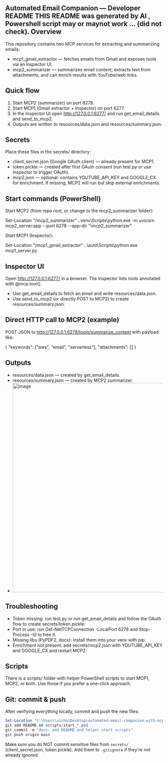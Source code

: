 Automated Email Companion — Developer README
THIS README was generated by AI   ,  Powershell script may or maynot work ... (did not check).
Overview
--------
This repository contains two MCP services for extracting and summarizing emails:

- mcp1_gmail_extractor — fetches emails from Gmail and exposes tools via an Inspector UI.
- mcp2_summarizer — summarizes email content, extracts text from attachments, and can enrich results with YouTube/web links.

Quick flow
----------
1. Start MCP2 (summarizer) on port 6278.
2. Start MCP1 (Gmail extractor + Inspector) on port 6277.
3. In the Inspector UI open http://127.0.0.1:6277/ and run get_email_details and send_to_mcp2.
4. Outputs are written to resources/data.json and resources/summary.json.

Secrets
-------
Place these files in the secrets/ directory:
- client_secret.json (Google OAuth client) — already present for MCP1.
- token.pickle — created after first OAuth consent (run test.py or use Inspector to trigger OAuth).
- mcp2.json — optional: contains YOUTUBE_API_KEY and GOOGLE_CX for enrichment. If missing, MCP2 will run but skip external enrichments.

Start commands (PowerShell)
---------------------------
Start MCP2 (from repo root, or change to the mcp2_summarizer folder):

Set-Location "<repo>/mcp2_summarizer"
.\.venv\Scripts\python.exe -m uvicorn mcp2_server:app --port 6278 --app-dir "<repo>\mcp2_summarizer"

Start MCP1 (Inspector):

Set-Location "<repo>/mcp1_gmail_extractor"
..\auto\Scripts\python.exe mcp1_server.py

Inspector UI
------------
Open http://127.0.0.1:6277/ in a browser. The Inspector lists tools annotated with @mcp.tool().
- Use get_email_details to fetch an email and write resources/data.json.
- Use send_to_mcp2 (or directly POST to MCP2) to create resources/summary.json.

Direct HTTP call to MCP2 (example)
---------------------------------
POST JSON to http://127.0.0.1:6278/tools/summarize_context with payload like:

{
  "keywords": ["aws", "email", "serverless"],
  "attachments": []
}

Outputs
-------
- resources/data.json — created by get_email_details.
- resources/summary.json — created by MCP2 summarizer.
- <img width="911" height="668" alt="image" src="https://github.com/user-attachments/assets/d721d46c-7b71-4ef9-90de-a9541d5bce63" />


Troubleshooting
---------------
- Token missing: run test.py or run get_email_details and follow the OAuth flow to create secrets/token.pickle.
- Port in use: run Get-NetTCPConnection -LocalPort 6278 and Stop-Process -Id <PID> to free it.
- Missing libs (PyPDF2, docx): install them into your venv with pip.
- Enrichment not present: add secrets/mcp2.json with YOUTUBE_API_KEY and GOOGLE_CX and restart MCP2.

Scripts
-------
There is a scripts/ folder with helper PowerShell scripts to start MCP1, MCP2, or both. Use those if you prefer a one-click approach.

Git: commit & push
------------------
After verifying everything locally, commit and push the new files:

```powershell
Set-Location "C:\Users\visha\Desktop\automated-email-companion-with-mcp-aws-integration"
git add README.md scripts/start_*.ps1
git commit -m "docs: add README and helper start scripts"
git push origin main
```

Make sure you do NOT commit sensitive files from `secrets/` (client_secret.json, token.pickle). Add them to `.gitignore` if they're not already ignored.


